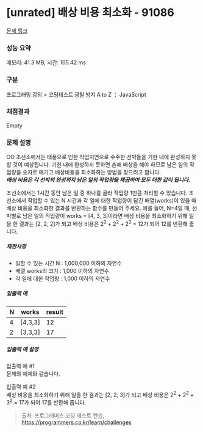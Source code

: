 # [unrated] 배상 비용 최소화 - 91086 

[문제 링크](https://school.programmers.co.kr/learn/courses/30/lessons/91086) 

### 성능 요약

메모리: 41.3 MB, 시간: 105.42 ms

### 구분

프로그래밍 강의 > 코딩테스트 광탈 방지 A to Z ： JavaScript

### 채점결과

Empty

### 문제 설명

<p>OO 조선소에서는 태풍으로 인한 작업지연으로 수주한 선박들을 기한 내에 완성하지 못할 것이 예상됩니다. 기한 내에 완성하지 못하면 손해 배상을 해야 하므로 남은 일의 작업량을 숫자로 매기고 배상비용을 최소화하는 방법을 찾으려고 합니다.<br>
<strong><em>배상 비용은 각 선박의 완성까지 남은 일의 작업량을 제곱하여 모두 더한 값이 됩니다.</em></strong></p>

<p>조선소에서는 1시간 동안 남은 일 중 하나를 골라 작업량 1만큼 처리할 수 있습니다. 조선소에서 작업할 수 있는 N 시간과 각 일에 대한 작업량이 담긴 배열(works)이 있을 때 배상 비용을 최소화한 결과를 반환하는 함수를 만들어 주세요. 예를 들어, N=4일 때, 선박별로 남은 일의 작업량이 works = [4, 3, 3]이라면 배상 비용을 최소화하기 위해 일을 한 결과는 [2, 2, 2]가 되고 배상 비용은 2<sup>2</sup> + 2<sup>2</sup> + 2<sup>2</sup> = 12가 되어 12를 반환해 줍니다.</p>

<h5>제한사항</h5>

<ul>
<li>일할 수 있는 시간 N : 1,000,000 이하의 자연수</li>
<li>배열 works의 크기 : 1,000 이하의 자연수</li>
<li>각 일에 대한 작업량 : 1,000 이하의 자연수</li>
</ul>

<h5>입출력 예</h5>
<table class="table">
        <thead><tr>
<th>N</th>
<th>works</th>
<th>result</th>
</tr>
</thead>
        <tbody><tr>
<td>4</td>
<td>[4,3,3]</td>
<td>12</td>
</tr>
<tr>
<td>2</td>
<td>[3,3,3]</td>
<td>17</td>
</tr>
</tbody>
      </table>
<h5>입출력 예 설명</h5>

<p>입출력 예 #1<br>
문제의 예제와 같습니다.</p>

<p>입출력 예 #2<br>
배상 비용을 최소화하기 위해 일을 한 결과는 [2, 2, 3]가 되고 배상 비용은 2<sup>2</sup> + 2<sup>2</sup> + 3<sup>2</sup> = 17가 되어 17를 반환해 줍니다.</p>


> 출처: 프로그래머스 코딩 테스트 연습, https://programmers.co.kr/learn/challenges